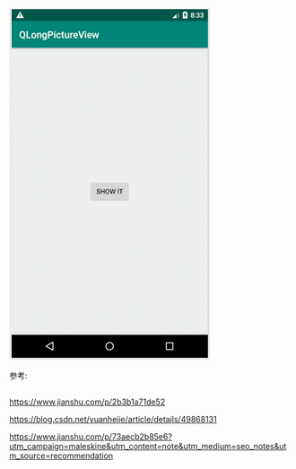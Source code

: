 ![QLongPictureView gif](https://github.com/272664150/QLongPictureView/blob/master/screenshots/1.gif)

参考:
##
https://www.jianshu.com/p/2b3b1a71de52

https://blog.csdn.net/yuanhejie/article/details/49868131

https://www.jianshu.com/p/73aecb2b85e6?utm_campaign=maleskine&utm_content=note&utm_medium=seo_notes&utm_source=recommendation
